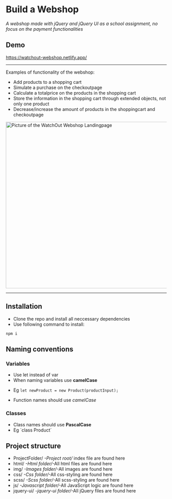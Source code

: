 # Build a Webshop

_A webshop made with jQuery and jQuery UI as a school assignment, no focus on the payment functionalities_

## Demo

https://watchout-webshop.netlify.app/

---

Examples of functionality of the webshop:

- Add products to a shopping cart
- Simulate a purchase on the checkoutpage
- Calculate a totalprice on the products in the shopping cart
- Store the information in the shopping cart through extended objects, not only one product
- Decrease/increase the amount of products in the shoppingcart and checkoutpage

<img width="521" alt="Picture of the WatchOut Webshop Landingpage" src="https://user-images.githubusercontent.com/69104443/116053210-b7837a00-a67a-11eb-83b5-370347ddfe39.png" />

---

## Installation
- Clone the repo and install all neccessary dependencies
- Use following command to install:

```
npm i

```

## Naming conventions

### Variables

- Use let instead of var
- When naming variables use **camelCase**

* Eg `let newProduct = new Product(productInput);`

- Function names should use _camelCase_

### Classes

- Class names should use **PascalCase**
- Eg ´class Product´

## Project structure

- ProjectFolder/ _-Project root/_ index file are found here
- html/ _-Html folder/_-All html files are found here
- img/ _-Images folder/_-All images are found here
- css/ _-Css folder/_-All css-styling are found here
- scss/ _-Scss folder/_-All scss-styling are found here
- js/ _-Javascript folder/_-All JavaScript logic are found here
- jquery-ui/ _-jquery-ui folder/_-All jQuery files are found here
